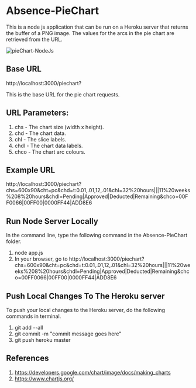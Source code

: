 # Absence-PieChart

This is a node js application that can be run on a Heroku server that returns the buffer of a PNG image. The values for the arcs in the pie chart are retrieved from the URL. 

![pieChart-NodeJs](https://user-images.githubusercontent.com/6918585/56890627-e8237f80-6a71-11e9-9f40-66a3e986d7a6.jpeg)


## Base URL
http://localhost:3000/piechart?

This is the base URL for the pie chart requests.

## URL Parameters:
1. chs - The chart size (width x height).
1. chd - The chart data.
2. chl - The slice labels.
3. chdl - The chart data labels.
4. chco - The chart arc colours.

## Example URL
http://localhost:3000/piechart?chs=600x90&cht=pc&chd=t:0.01,.01,12,.01&chl=32%20hours|||11%20weeks%208%20hours&chdl=Pending|Approved|Deducted|Remaining&chco=00FF0066|00FF00|0000FF44|ADD8E6

## Run Node Server Locally
In the command line, type the following command in the Absence-PieChart folder.
1. node app.js
2. In your browser, go to http://localhost:3000/piechart?chs=600x90&cht=pc&chd=t:0.01,.01,12,.01&chl=32%20hours|||11%20weeks%208%20hours&chdl=Pending|Approved|Deducted|Remaining&chco=00FF0066|00FF00|0000FF44|ADD8E6


## Push Local Changes To The Heroku server
To push your local changes to the Heroku server, do the following commands in terminal.
1. git add --all
2. git commit -m "commit message goes here"
3. git push heroku master


## References
1. https://developers.google.com/chart/image/docs/making_charts
2. https://www.chartjs.org/
